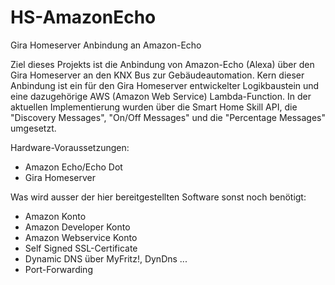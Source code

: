 # HS-AmazonEcho
Gira Homeserver Anbindung an Amazon-Echo

Ziel dieses Projekts ist die Anbindung von Amazon-Echo (Alexa) über den Gira Homeserver an den KNX Bus zur Gebäudeautomation.
Kern dieser Anbindung ist ein für den Gira Homeserver entwickelter Logikbaustein und eine dazugehörige AWS (Amazon Web Service) Lambda-Function.
In der aktuellen Implementierung wurden über die Smart Home Skill API, die "Discovery Messages", "On/Off Messages" und die "Percentage Messages" umgesetzt.

Hardware-Voraussetzungen:
* Amazon Echo/Echo Dot
* Gira Homeserver

Was wird ausser der hier bereitgestellten Software sonst noch benötigt:
* Amazon Konto
* Amazon Developer Konto
* Amazon Webservice Konto
* Self Signed SSL-Certificate
* Dynamic DNS über MyFritz!, DynDns ...
* Port-Forwarding

